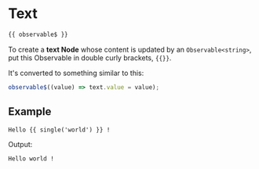 # Text

```html
{{ observable$ }}
```

To create a **text Node** whose content is updated by an `Observable<string>`, put this Observable in double curly brackets, `{{}}`.

It's converted to something similar to this:

```ts
observable$((value) => text.value = value);
```


## Example

```html
Hello {{ single('world') }} !
```

Output:

```html
Hello world !
```

